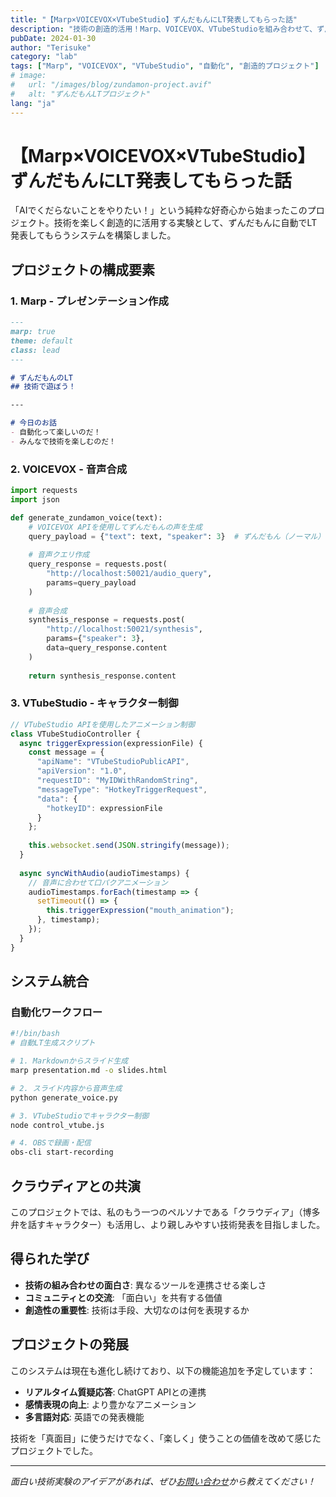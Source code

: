 ```yaml
---
title: "【Marp×VOICEVOX×VTubeStudio】ずんだもんにLT発表してもらった話"
description: "技術の創造的活用！Marp、VOICEVOX、VTubeStudioを組み合わせて、ずんだもんによる自動LT発表システムを構築した実験プロジェクト"
pubDate: 2024-01-30
author: "Terisuke"
category: "lab"
tags: ["Marp", "VOICEVOX", "VTubeStudio", "自動化", "創造的プロジェクト"]
# image:
#   url: "/images/blog/zundamon-project.avif"
#   alt: "ずんだもんLTプロジェクト"
lang: "ja"
---
```


# 【Marp×VOICEVOX×VTubeStudio】ずんだもんにLT発表してもらった話

「AIでくだらないことをやりたい！」という純粋な好奇心から始まったこのプロジェクト。技術を楽しく創造的に活用する実験として、ずんだもんに自動でLT発表してもらうシステムを構築しました。

## プロジェクトの構成要素

### 1. Marp - プレゼンテーション作成

```markdown
---
marp: true
theme: default
class: lead
---

# ずんだもんのLT
## 技術で遊ぼう！

---

# 今日のお話
- 自動化って楽しいのだ！
- みんなで技術を楽しむのだ！
```

### 2. VOICEVOX - 音声合成

```python
import requests
import json

def generate_zundamon_voice(text):
    # VOICEVOX APIを使用してずんだもんの声を生成
    query_payload = {"text": text, "speaker": 3}  # ずんだもん（ノーマル）
    
    # 音声クエリ作成
    query_response = requests.post(
        "http://localhost:50021/audio_query",
        params=query_payload
    )
    
    # 音声合成
    synthesis_response = requests.post(
        "http://localhost:50021/synthesis",
        params={"speaker": 3},
        data=query_response.content
    )
    
    return synthesis_response.content
```

### 3. VTubeStudio - キャラクター制御

```javascript
// VTubeStudio APIを使用したアニメーション制御
class VTubeStudioController {
  async triggerExpression(expressionFile) {
    const message = {
      "apiName": "VTubeStudioPublicAPI",
      "apiVersion": "1.0",
      "requestID": "MyIDWithRandomString",
      "messageType": "HotkeyTriggerRequest",
      "data": {
        "hotkeyID": expressionFile
      }
    };
    
    this.websocket.send(JSON.stringify(message));
  }
  
  async syncWithAudio(audioTimestamps) {
    // 音声に合わせて口パクアニメーション
    audioTimestamps.forEach(timestamp => {
      setTimeout(() => {
        this.triggerExpression("mouth_animation");
      }, timestamp);
    });
  }
}
```

## システム統合

### 自動化ワークフロー

```bash
#!/bin/bash
# 自動LT生成スクリプト

# 1. Markdownからスライド生成
marp presentation.md -o slides.html

# 2. スライド内容から音声生成
python generate_voice.py

# 3. VTubeStudioでキャラクター制御
node control_vtube.js

# 4. OBSで録画・配信
obs-cli start-recording
```

## クラウディアとの共演

このプロジェクトでは、私のもう一つのペルソナである「クラウディア」（博多弁を話すキャラクター）も活用し、より親しみやすい技術発表を目指しました。

## 得られた学び

- **技術の組み合わせの面白さ**: 異なるツールを連携させる楽しさ
- **コミュニティとの交流**: 「面白い」を共有する価値
- **創造性の重要性**: 技術は手段、大切なのは何を表現するか

## プロジェクトの発展

このシステムは現在も進化し続けており、以下の機能追加を予定しています：

- **リアルタイム質疑応答**: ChatGPT APIとの連携
- **感情表現の向上**: より豊かなアニメーション
- **多言語対応**: 英語での発表機能

技術を「真面目」に使うだけでなく、「楽しく」使うことの価値を改めて感じたプロジェクトでした。

---

*面白い技術実験のアイデアがあれば、ぜひ[お問い合わせ](/contact)から教えてください！*
